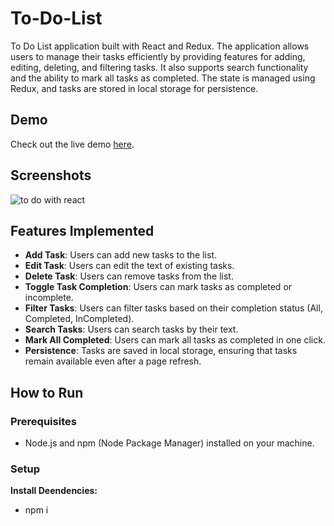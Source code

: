 # To-Do-List
To Do List application built with React and Redux.
The application allows users to manage their tasks efficiently by providing features for adding, editing, deleting, and filtering tasks.
It also supports search functionality and the ability to mark all tasks as completed. The state is managed using Redux, and tasks are stored in local storage for persistence.

## Demo

Check out the live demo [here]((https://to-do-list-woad-xi-96.vercel.app/)).

## Screenshots

![to do with react](https://github.com/user-attachments/assets/65fe7529-2412-4bd3-90a6-63e03697ca50)

## Features Implemented

 - **Add Task**: Users can add new tasks to the list.
 - **Edit Task**: Users can edit the text of existing tasks.
 - **Delete Task**: Users can remove tasks from the list.
 - **Toggle Task Completion**: Users can mark tasks as completed or incomplete.
 - **Filter Tasks**: Users can filter tasks based on their completion status (All, Completed, InCompleted).
 - **Search Tasks**: Users can search tasks by their text.
 - **Mark All Completed**: Users can mark all tasks as completed in one click.
 - **Persistence**: Tasks are saved in local storage, ensuring that tasks remain available even after a page refresh.

## How to Run

### Prerequisites

 - Node.js and npm (Node Package Manager) installed on your machine.

### Setup

**Install Deendencies:**
 - npm i

 
